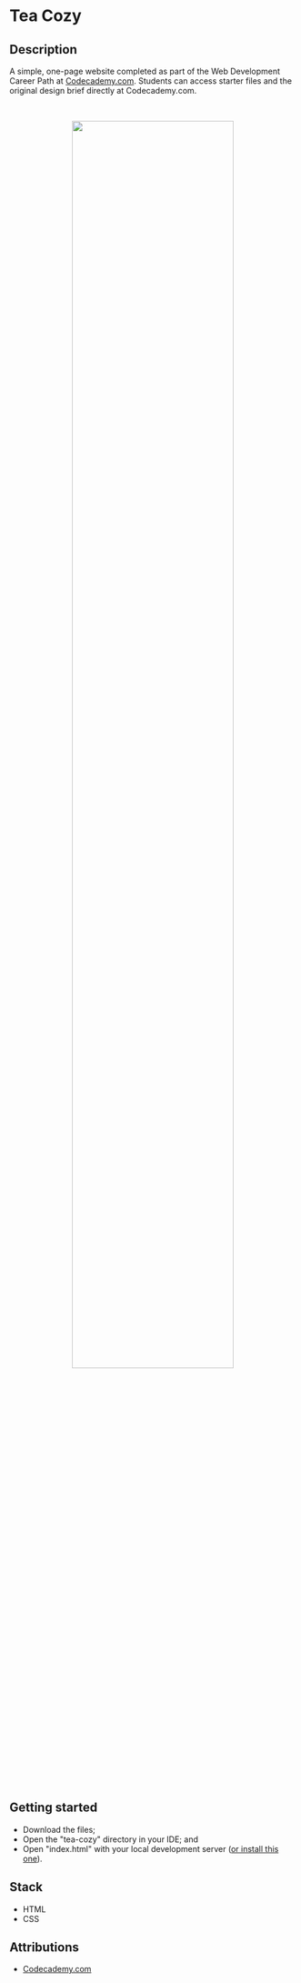 # Tea Cozy

## Description
A simple, one-page website completed as part of the Web Development Career Path at [Codecademy.com](https://www.codecademy.com/catalog). Students can access starter files and the original design brief directly at Codecademy.com.

<br />
<p align="center">
  <img src="https://github.com/chrisandrew-dev/tea-cozy/blob/main/demo.gif" width="75%" />
</p>

## Getting started
 * Download the files; 
 * Open the "tea-cozy" directory in your IDE; and
 * Open "index.html" with your local development server ([or install this one](https://marketplace.visualstudio.com/items?itemName=ritwickdey.LiveServer)).

## Stack
* HTML
* CSS

## Attributions
* [Codecademy.com](https://www.codecademy.com)
